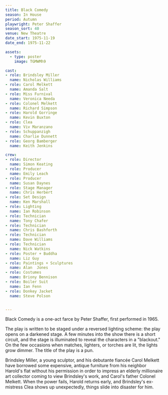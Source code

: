 ```yaml
---
title: Black Comedy
season: In House
period: Autumn
playwright: Peter Shaffer
season_sort: 40
venue: New Theatre
date_start: 1975-11-19
date_end: 1975-11-22

assets:
  - type: poster
    image: TGMWMh9

cast:
- role: Brindsley Miller
  name: Nicholas Williams
- role: Carol Melkett
  name: Amanda Salt
- role: Miss Furnival
  name: Veronica Needa
- role: Colonel Melkett
  name: Richard Simpson
- role: Harold Gorringe
  name: Kevin Buxton
- role: Clea
  name: Viv Maranzano
- role: Schuppanzigh
  name: Charlie Dunnett
- role: Georg Bamberger
  name: Keith Jenkins

crew:
- role: Director
  name: Simon Keating
- role: Producer
  name: Emily Leach
- role: Producer
  name: Susan Daynes
- role: Stage Manager
  name: Chris Herbert
- role: Set Design
  name: Ken Marshall
- role: Lighting
  name: Ian Robinson
- role: Technician
  name: Tony Chafer
- role: Technician
  name: Chris Bashforth
- role: Technician
  name: Dave Williams
- role: Technician
  name: Nick Watkins
- role: Poster + Buddha
  name: Liz Guy
- role: Paintings + Sculptures
  name: Alan  Jones
- role: Costumes
  name: Briony Bennison
- role: Boiler Suit
  name: Ian Fenn
- role: Donkey Jacket
  name: Steve Polson


---
```


Black Comedy is a one-act farce by Peter Shaffer, first performed in 1965.

The play is written to be staged under a reversed lighting scheme: the play opens on a darkened stage. A few minutes into the show there is a short circuit, and the stage is illuminated to reveal the characters in a "blackout." On the few occasions when matches, lighters, or torches are lit, the lights grow dimmer. The title of the play is a pun.

Brindsley Miller, a young sculptor, and his debutante fiancée Carol Melkett have borrowed some expensive, antique furniture from his neighbor Harold's flat without his permission in order to impress an elderly millionaire art collector coming to view Brindsley's work, and Carol's father Colonel Melkett. When the power fails, Harold returns early, and Brindsley's ex-mistress Clea shows up unexpectedly, things slide into disaster for him.
